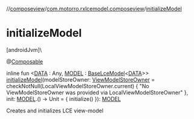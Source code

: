 //[composeview](../../index.md)/[com.motorro.rxlcemodel.composeview](index.md)/[initializeModel](initialize-model.md)

# initializeModel

[androidJvm]\

@[Composable](https://developer.android.com/reference/kotlin/androidx/compose/runtime/Composable.html)

inline fun &lt;[DATA](initialize-model.md) : Any, [MODEL](initialize-model.md) : [BaseLceModel](../../../viewmodel/viewmodel/com.motorro.rxlcemodel.viewmodel/-base-lce-model/index.md)&lt;[DATA](initialize-model.md)&gt;&gt; [initializeModel](initialize-model.md)(modelStoreOwner: [ViewModelStoreOwner](https://developer.android.com/reference/kotlin/androidx/lifecycle/ViewModelStoreOwner.html) = checkNotNull(LocalViewModelStoreOwner.current) {
        &quot;No ViewModelStoreOwner was provided via LocalViewModelStoreOwner&quot;
    }, init: [MODEL](initialize-model.md).() -&gt; Unit = { initialize() }): [MODEL](initialize-model.md)

Creates and initializes LCE view-model

